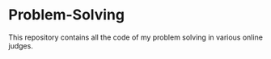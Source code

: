 # Problem-Solving
This repository contains all the code of my problem solving in various online judges. 
